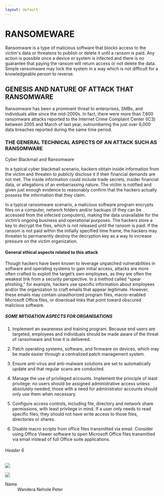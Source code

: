 ```yaml
---
layout: default
---
```


# [](#header-1) RANSOMEWARE

Ransomware is a type of malicious software that blocks access to the victim's data or threatens to publish or delete it until a ransom is paid. Any action is possible once a device or system is infected and there is no guarantee that paying the ransom will return access or not delete the data. Simple ransomware may lock the system in a way which is not difficult for a knowledgeable person to reverse.
## [](#header-2)GENESIS AND NATURE OF ATTACK THAT RANSOMWARE 

Ransomware has been a prominent threat to enterprises, SMBs, and individuals alike since the mid-2000s. In fact, there were more than 7,600 ransomware attacks reported to the Internet Crime Complaint Center (IC3) between 2005 and March of last year, outnumbering the just over 6,000 data breaches reported during the same time period.


### [](#header-3)THE GENERAL TECHNICAL ASPECTS OF AN ATTACK SUCH AS RANSOMWARE 

Cyber Blackmail and Ransomware

In a typical cyber blackmail scenario, hackers obtain inside information from the victim and threaten to publicly disclose it if their financial demands are not met. The inside information could include trade secrets, insider financial data, or allegations of an embarrassing nature. The victim is notified and given just enough evidence to reasonably confirm that the hackers actually possess the information that they claim.

In a typical ransomware scenario, a malicious software program encrypts files on a computer, network folders and/or backups (if they can be accessed from the infected computers), making the data unavailable for the victim’s ongoing business and operational purposes. The hackers store a key to decrypt the files, which is not released until the ransom is paid. If the ransom is not paid within the initially specified time frame, the hackers may threaten to permanently destroy the decryption key as a way to increase pressure on the victim organization.
#### [](#header-4)General ethical aspects related to this attack 
Though hackers have been known to leverage unpatched vulnerabilities in software and operating systems to gain initial access, attacks are more often crafted to exploit the target’s own employees, as they are often the weakest link from a security perspective. In a method called “spear phishing,” for example, hackers use specific information about employees and/or the organization to craft emails that appear legitimate. However, these emails may contain unauthorized program files, macro-enabled Microsoft Office files, or download links that point toward obscured malicious software.
##### [](#header-5)SOME MITIGATION ASPECTS FOR ORGANISATIONS 

1.  Implement an awareness and training program. Because end users are targeted, employees and individuals should be made aware     of the threat of ransomware and how it is delivered.


2.  Patch operating systems, software, and firmware on devices, which may be made easier through a centralized patch management system.


3.  Ensure anti-virus and anti-malware solutions are set to automatically update and that regular scans are conducted.


4.  Manage the use of privileged accounts. Implement the principle of least privilege: no users should be assigned administrative access unless absolutely needed; those with a need for administrator accounts should only use them when necessary.


5.  Configure access controls, including file, directory and network share permissions, with least privilege in mind. If a user only needs to read specific files, they should not have write access to those files, directories or shares.


6.  Disable macro scripts from office files transmitted via email. Consider using Office Viewer software to open Microsoft Office files transmitted via email instead of full Office suite applications.


###### [](#header-6)Header 6


###### [](#header-6)



![](https://assets-cdn.github.com/images/icons/emoji/octocat.png)


![](https://guides.github.com/activities/hello-world/branching.png)




<dl>
<dt>Name</dt>
<dd>Wandera Nehole Peter</dd>

</dl>

```

